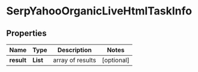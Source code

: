 # SerpYahooOrganicLiveHtmlTaskInfo


## Properties

| Name | Type | Description | Notes |
|------------ | ------------- | ------------- | -------------|
**result** | **List<SerpYahooOrganicLiveHtmlResultInfo>** | array of results |[optional]|